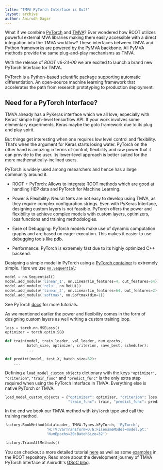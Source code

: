 ```yaml
---
title: "TMVA PyTorch Interface is Out!"
layout: archive
author: Anirudh Dagar
---
```


What if we combine [PyTorch][PyTorch] and [TMVA][TMVA]? Ever wondered how ROOT utilizes powerful external MVA libraries making them easily accessible with a direct integration into the TMVA workflow? These interfaces between TMVA and Python frameworks are powered by the PyMVA backbone. All PyMVA methods provide the same plug-and-play mechanisms as TMVA.

With the release of *ROOT v6-24-00* we are excited to launch a brand new PyTorch Interface for TMVA.

[PyTorch][PyTorch] is a Python-based scientific package supporting a​utomatic differentiation.​ An ​open-source machine learning​ framework that accelerates the path from research prototyping to production deployment.

[PyTorch]: https://pytorch.org/
[TMVA]: https://root.cern/manual/tmva/

## Need for a PyTorch Interface?

TMVA already has a PyKeras interface which we all love, especially with Keras’ simple high-level tensorflow API. If your work involves some elementary experiments, Keras maybe the goto framework due to its plug and play spirit.

But things get interesting when one requires low level control and flexibility. That’s when the argument for Keras starts losing water. PyTorch on the other hand is amazing in terms of control, flexibility and raw power that it can provide to the user. Its lower-level approach is better suited for the more mathematically-inclined users.

PyTorch is widely used​ among researchers and hence has a large community around it.

* ROOT + PyTorch: Allows to integrate ROOT methods which are good at handling HEP data and PyTorch for Machine Learning.

* Power & Flexibility: Neural Nets are not easy to develop using TMVA, as they require complex configuration strings. Even with PyKeras Interface, designing custom layers is not feasible. PyTorch offers the power and flexibility to achieve complex models with custom layers, optimizers, loss functions and training methodologies.

* Ease of Debugging: ​PyTorch models make use of dynamic computation graphs and are based on eager execution. This makes it easier to use debugging tools like pdb.

* Performance: PyTorch is extremely fast due to its highly optimized C++ backend.


Designing a simple model in PyTorch using a [PyTorch container][Containers] is extremely simple. Here we use [`nn.Sequential`][Sequential]:

```python
model = nn.Sequential()
model.add_module('linear_1', nn.Linear(in_features=4, out_features=64))
model.add_module('relu', nn.ReLU())
model.add_module('linear_2', nn.Linear(in_features=64, out_features=2))
model.add_module('softmax', nn.Softmax(dim=1))
```

See PyTorch [docs][docs] for more tutorials.

[Sequential]: https://pytorch.org/docs/stable/generated/torch.nn.Sequential.html
[Containers]: https://pytorch.org/docs/stable/nn.html#containers
[docs]: https://pytorch.org/docs/stable/index.html

As we mentioned earlier the power and flexibility comes in the form of designing custom layers as well writing a custom training loop.

```python
loss = torch.nn.MSELoss()
optimizer = torch.optim.SGD

def train(model, train_loader, val_loader, num_epochs,
          batch_size, optimizer, criterion, save_best, scheduler):
          ...

def predict(model, test_X, batch_size=32):
    ...
```

Defining a `load_model_custom_objects` dictionary with the keys `"optimizer"`, `"criterion"`, `"train_func"` and `"predict_func"` is the only extra step required when using the PyTorch Interface in TMVA. Everything else is native PyTorch or TMVA.

```python
load_model_custom_objects = {"optimizer": optimizer, "criterion": loss,
                             "train_func": train, "predict_func": predict}
```

In the end we book our TMVA method with `kPyTorch` type and call the training method.

```python
factory.BookMethod(dataloader, TMVA.Types.kPyTorch, 'PyTorch',
                   'H:!V:VarTransform=D,G:FilenameModel=model.pt:'
                   'NumEpochs=20:BatchSize=32')

factory.TrainAllMethods()
```


You can checkout a more detailed tutorial [here][TutorialPytorchTMVA] as well as some [examples][examples] in the ROOT repository. Read more about the development journey of TMVA PyTorch Interface at Anirudh's [GSoC blog][blog].

[examples]: https://github.com/root-project/root/tree/master/tutorials/tmva
[TutorialPytorchTMVA]: https://anirudhdagar.ml/gsoc/tmva/pytorch/root/2020/08/21/TMVA-PyTorch-Tutorial.html
[blog]: https://anirudhdagar.ml/gsoc/
